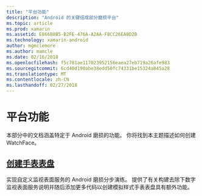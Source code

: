 ```yaml
---
title: "平台功能"
description: "Android 的关键组成部分磨损平台"
ms.topic: article
ms.prod: xamarin
ms.assetid: E86688B5-B2FE-476A-A2AA-F8CC26EA8D2B
ms.technology: xamarin-android
author: mgmclemore
ms.author: mamcle
ms.date: 02/16/2018
ms.openlocfilehash: f5c781ae117023952156eaea27eb719a26afe983
ms.sourcegitcommit: 6cd40d190abe38edd50fc74331be15324a845a28
ms.translationtype: MT
ms.contentlocale: zh-CN
ms.lasthandoff: 02/27/2018
---
```

# <a name="platform-features"></a>平台功能

本部分中的文档涵盖特定于 Android 磨损的功能。 你将找到本主题描述如何创建 WatchFace。
 
##  <a name="creating-a-watch-faceandroidwearplatformcreating-a-watchfacemd"></a>[创建手表表盘](~/android/wear/platform/creating-a-watchface.md)

实现自定义监视表面服务的 Android 磨损分步演练。 提供了有关构建去除下数字监视表面服务说明并随后添加更多代码以创建模拟样式手表表盘具有额外功能。
